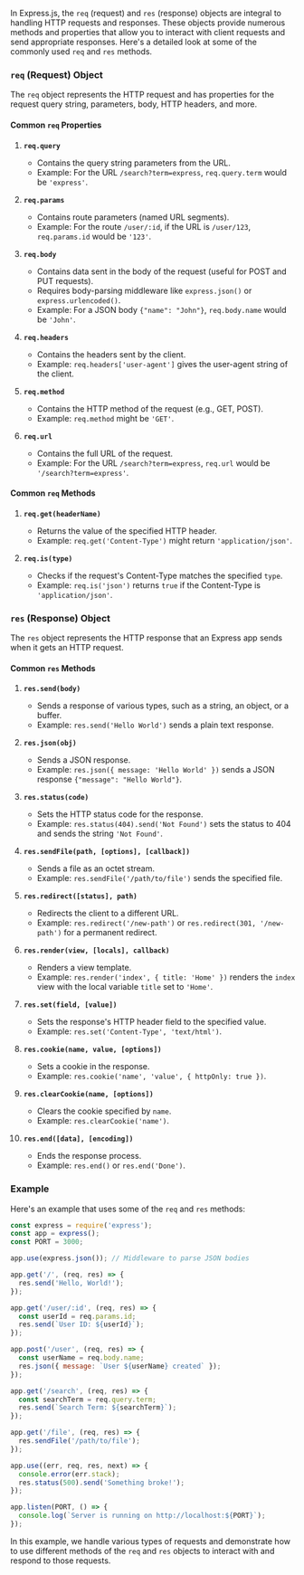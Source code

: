 In Express.js, the `req` (request) and `res` (response) objects are integral to handling HTTP requests and responses. These objects provide numerous methods and properties that allow you to interact with client requests and send appropriate responses. Here's a detailed look at some of the commonly used `req` and `res` methods.

### `req` (Request) Object

The `req` object represents the HTTP request and has properties for the request query string, parameters, body, HTTP headers, and more.

#### Common `req` Properties

1. **`req.query`**

   - Contains the query string parameters from the URL.
   - Example: For the URL `/search?term=express`, `req.query.term` would be `'express'`.

2. **`req.params`**

   - Contains route parameters (named URL segments).
   - Example: For the route `/user/:id`, if the URL is `/user/123`, `req.params.id` would be `'123'`.

3. **`req.body`**

   - Contains data sent in the body of the request (useful for POST and PUT requests).
   - Requires body-parsing middleware like `express.json()` or `express.urlencoded()`.
   - Example: For a JSON body `{"name": "John"}`, `req.body.name` would be `'John'`.

4. **`req.headers`**

   - Contains the headers sent by the client.
   - Example: `req.headers['user-agent']` gives the user-agent string of the client.

5. **`req.method`**

   - Contains the HTTP method of the request (e.g., GET, POST).
   - Example: `req.method` might be `'GET'`.

6. **`req.url`**
   - Contains the full URL of the request.
   - Example: For the URL `/search?term=express`, `req.url` would be `'/search?term=express'`.

#### Common `req` Methods

1. **`req.get(headerName)`**

   - Returns the value of the specified HTTP header.
   - Example: `req.get('Content-Type')` might return `'application/json'`.

2. **`req.is(type)`**
   - Checks if the request's Content-Type matches the specified `type`.
   - Example: `req.is('json')` returns `true` if the Content-Type is `'application/json'`.

### `res` (Response) Object

The `res` object represents the HTTP response that an Express app sends when it gets an HTTP request.

#### Common `res` Methods

1. **`res.send(body)`**

   - Sends a response of various types, such as a string, an object, or a buffer.
   - Example: `res.send('Hello World')` sends a plain text response.

2. **`res.json(obj)`**

   - Sends a JSON response.
   - Example: `res.json({ message: 'Hello World' })` sends a JSON response `{"message": "Hello World"}`.

3. **`res.status(code)`**

   - Sets the HTTP status code for the response.
   - Example: `res.status(404).send('Not Found')` sets the status to 404 and sends the string `'Not Found'`.

4. **`res.sendFile(path, [options], [callback])`**

   - Sends a file as an octet stream.
   - Example: `res.sendFile('/path/to/file')` sends the specified file.

5. **`res.redirect([status], path)`**

   - Redirects the client to a different URL.
   - Example: `res.redirect('/new-path')` or `res.redirect(301, '/new-path')` for a permanent redirect.

6. **`res.render(view, [locals], callback)`**

   - Renders a view template.
   - Example: `res.render('index', { title: 'Home' })` renders the `index` view with the local variable `title` set to `'Home'`.

7. **`res.set(field, [value])`**

   - Sets the response's HTTP header field to the specified value.
   - Example: `res.set('Content-Type', 'text/html')`.

8. **`res.cookie(name, value, [options])`**

   - Sets a cookie in the response.
   - Example: `res.cookie('name', 'value', { httpOnly: true })`.

9. **`res.clearCookie(name, [options])`**

   - Clears the cookie specified by `name`.
   - Example: `res.clearCookie('name')`.

10. **`res.end([data], [encoding])`**
    - Ends the response process.
    - Example: `res.end()` or `res.end('Done')`.

### Example

Here's an example that uses some of the `req` and `res` methods:

```javascript
const express = require('express');
const app = express();
const PORT = 3000;

app.use(express.json()); // Middleware to parse JSON bodies

app.get('/', (req, res) => {
  res.send('Hello, World!');
});

app.get('/user/:id', (req, res) => {
  const userId = req.params.id;
  res.send(`User ID: ${userId}`);
});

app.post('/user', (req, res) => {
  const userName = req.body.name;
  res.json({ message: `User ${userName} created` });
});

app.get('/search', (req, res) => {
  const searchTerm = req.query.term;
  res.send(`Search Term: ${searchTerm}`);
});

app.get('/file', (req, res) => {
  res.sendFile('/path/to/file');
});

app.use((err, req, res, next) => {
  console.error(err.stack);
  res.status(500).send('Something broke!');
});

app.listen(PORT, () => {
  console.log(`Server is running on http://localhost:${PORT}`);
});
```

In this example, we handle various types of requests and demonstrate how to use different methods of the `req` and `res` objects to interact with and respond to those requests.
